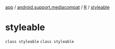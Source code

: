 [app](../../../index.md) / [android.support.mediacompat](../../index.md) / [R](../index.md) / [styleable](.)

# styleable

`class styleable`
`class styleable`